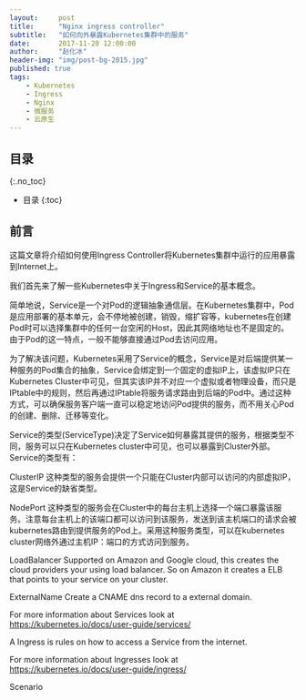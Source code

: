 ```yaml
---
layout:     post 
title:      "Nginx ingress controller"
subtitle:   "如何向外暴露Kubernetes集群中的服务"
date:       2017-11-20 12:00:00
author:     "赵化冰"
header-img: "img/post-bg-2015.jpg"
published: true
tags:
    - Kubernetes
    - Ingress
    - Nginx
    - 微服务
    - 云原生
---
```


## 目录
{:.no_toc}

* 目录
{:toc}


## 前言

这篇文章将介绍如何使用Ingress Controller将Kubernetes集群中运行的应用暴露到Internet上。

我们首先来了解一些Kubernetes中关于Ingress和Service的基本概念。

简单地说，Service是一个对Pod的逻辑抽象通信层。在Kubernetes集群中，Pod是应用部署的基本单元，会不停地被创建，销毁，缩扩容等，kubernetes在创建Pod时可以选择集群中的任何一台空闲的Host，因此其网络地址也不是固定的。由于Pod的这一特点，一般不能够直接通过Pod去访问应用。

为了解决该问题，Kubernetes采用了Service的概念，Service是对后端提供某一种服务的Pod集合的抽象，Service会绑定到一个固定的虚拟IP上，该虚拟IP只在Kubernetes Cluster中可见，但其实该IP并不对应一个虚拟或者物理设备，而只是IPtable中的规则，然后再通过IPtable将服务请求路由到后端的Pod中。通过这种方式，可以确保服务客户端一直可以稳定地访问Pod提供的服务，而不用关心Pod的创建、删除、迁移等变化。

Service的类型(ServiceType)决定了Service如何暴露其提供的服务，根据类型不同，服务可以只在Kubernetes cluster中可见，也可以暴露到Cluster外部。Service的类型有：

ClusterIP 这种类型的服务会提供一个只能在Cluster内部可以访问的内部虚拟IP，这是Service的缺省类型。

NodePort 这种类型的服务会在Cluster中的每台主机上选择一个端口暴露该服务。注意每台主机上的该端口都可以访问到该服务，发送到该主机端口的请求会被kubernetes路由到提供服务的Pod上。采用这种服务类型，可以在kubernetes cluster网络外通过主机IP：端口的方式访问到服务。

LoadBalancer Supported on Amazon and Google cloud, this creates the cloud providers your using load balancer. So on Amazon it creates a ELB that points to your service on your cluster.

ExternalName Create a CNAME dns record to a external domain.

For more information about Services look at https://kubernetes.io/docs/user-guide/services/

A Ingress is rules on how to access a Service from the internet.

For more information about Ingresses look at https://kubernetes.io/docs/user-guide/ingress/

Scenario

